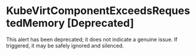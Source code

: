 # KubeVirtComponentExceedsRequestedMemory [Deprecated]

This alert has been deprecated; it does not indicate a genuine issue. If
triggered, it may be safely ignored and silenced.
